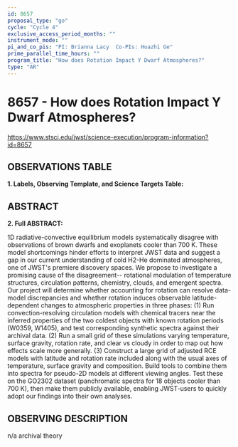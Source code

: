 ```yaml
---
id: 8657
proposal_type: "go"
cycle: "Cycle 4"
exclusive_access_period_months: ""
instrument_mode: ""
pi_and_co_pis: "PI: Brianna Lacy  Co-PIs: Huazhi Ge"
prime_parallel_time_hours: ""
program_title: "How does Rotation Impact Y Dwarf Atmospheres?"
type: "AR"
---
```

# 8657 - How does Rotation Impact Y Dwarf Atmospheres?
https://www.stsci.edu/jwst/science-execution/program-information?id=8657
## OBSERVATIONS TABLE
**1. Labels, Observing Template, and Science Targets Table:**

## ABSTRACT

**2. Full ABSTRACT:**

1D radiative-convective equilibrium models systematically disagree with observations of brown dwarfs and exoplanets cooler than 700 K. These model shortcomings hinder efforts to interpret JWST data and suggest a gap in our current understanding of cold H2-He dominated atmospheres, one of JWST's premiere discovery spaces. We propose to investigate a promising cause of the disagreement-- rotational modulation of temperature structures, circulation patterns, chemistry, clouds, and emergent spectra. Our project will determine whether accounting for rotation can resolve data-model discrepancies and whether rotation induces observable latitude-dependent changes to atmospheric properties in three phases: (1) Run convection-resolving circulation models with chemical tracers near the inferred properties of the two coldest objects with known rotation periods (W0359, W1405), and test corresponding synthetic spectra against their archival data. (2) Run a small grid of these simulations varying temperature, surface gravity, rotation rate, and clear vs cloudy in order to map out how effects scale more generally. (3) Construct a large grid of adjusted RCE models with latitude and rotation rate included along with the usual axes of temperature, surface gravity and composition. Build tools to combine them into spectra for pseudo-2D models at different viewing angles. Test these on the GO2302 dataset (panchromatic spectra for 18 objects cooler than 700 K), then make them publicly available, enabling JWST-users to quickly adopt our findings into their own analyses.

## OBSERVING DESCRIPTION

n/a archival theory